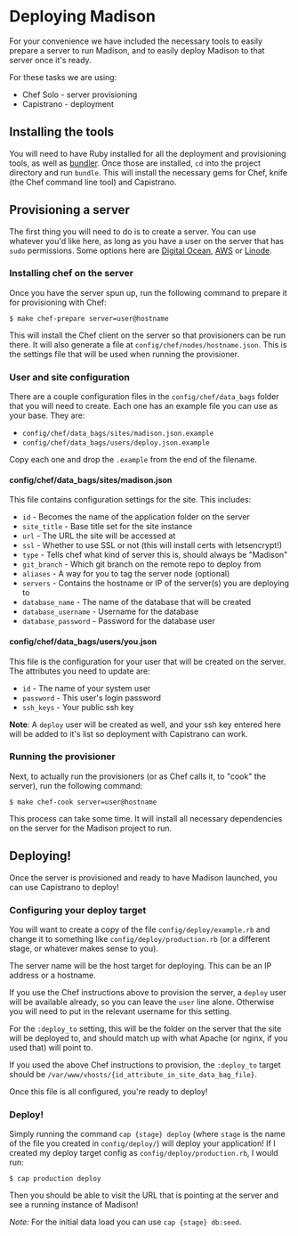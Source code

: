 # Deploying Madison

For your convenience we have included the necessary tools to easily prepare a
server to run Madison, and to easily deploy Madison to that server once it's
ready.

For these tasks we are using:

* Chef Solo - server provisioning
* Capistrano - deployment

## Installing the tools

You will need to have Ruby installed for all the deployment and provisioning
tools, as well as [bundler](http://bundler.io/). Once those are installed, `cd`
into the project directory and run `bundle`. This will install the necessary
gems for Chef, knife (the Chef command line tool) and Capistrano.

## Provisioning a server

The first thing you will need to do is to create a server. You can use whatever
you'd like here, as long as you have a user on the server that has `sudo`
permissions. Some options here are [Digital Ocean](https://digitalocean.com),
[AWS](https://aws.amazon.com) or [Linode](https://www.linode.com/).

### Installing chef on the server

Once you have the server spun up, run the following command to prepare it for
provisioning with Chef:

```
$ make chef-prepare server=user@hostname
```

This will install the Chef client on the server so that provisioners can be run
there. It will also generate a file at `config/chef/nodes/hostname.json`. This
is the settings file that will be used when running the provisioner.

### User and site configuration

There are a couple configuration files in the `config/chef/data_bags` folder
that you will need to create. Each one has an example file you can use as your
base. They are:

* `config/chef/data_bags/sites/madison.json.example`
* `config/chef/data_bags/users/deploy.json.example`

Copy each one and drop the `.example` from the end of the filename.

#### config/chef/data_bags/sites/madison.json

This file contains configuration settings for the site. This includes:

* `id` - Becomes the name of the application folder on the server
* `site_title` - Base title set for the site instance
* `url` - The URL the site will be accessed at
* `ssl` - Whether to use SSL or not (this will install certs with letsencrypt!)
* `type` - Tells chef what kind of server this is, should always be "Madison"
* `git_branch` - Which git branch on the remote repo to deploy from
* `aliases` - A way for you to tag the server node (optional)
* `servers` - Contains the hostname or IP of the server(s) you are deploying to
* `database_name` - The name of the database that will be created
* `database_username` - Username for the database
* `database_password` - Password for the database user

#### config/chef/data_bags/users/you.json

This file is the configuration for your user that will be created on the server.
The attributes you need to update are:

* `id` - The name of your system user
* `password` - This user's login password
* `ssh_keys` - Your public ssh key

**Note**: A `deploy` user will be created as well, and your ssh key entered here
will be added to it's list so deployment with Capistrano can work.

### Running the provisioner

Next, to actually run the provisioners (or as Chef calls it, to "cook" the
server), run the following command:

```
$ make chef-cook server=user@hostname
```

This process can take some time. It will install all necessary dependencies on
the server for the Madison project to run.

## Deploying!

Once the server is provisioned and ready to have Madison launched, you can use
Capistrano to deploy!

### Configuring your deploy target

You will want to create a copy of the file `config/deploy/example.rb` and change
it to something like `config/deploy/production.rb` (or a different stage, or
whatever makes sense to you).

The server name will be the host target for deploying. This can be an IP address
or a hostname.

If you use the Chef instructions above to provision the server, a `deploy` user
will be available already, so you can leave the `user` line alone. Otherwise you
will need to put in the relevant username for this setting.

For the `:deploy_to` setting, this will be the folder on the server that the
site will be deployed to, and should match up with what Apache (or nginx, if you
used that) will point to.

If you used the above Chef instructions to provision, the `:deploy_to` target
should be `/var/www/vhosts/{id_attribute_in_site_data_bag_file}`.

Once this file is all configured, you're ready to deploy!

### Deploy!

Simply running the command `cap {stage} deploy` (where `stage` is the name of the
file you created in `config/deploy/`) will deploy your application! If I created
my deploy target config as `config/deploy/production.rb`, I would run:

```
$ cap production deploy
```

Then you should be able to visit the URL that is pointing at the server and see
a running instance of Madison!

*Note:* For the initial data load you can use `cap {stage} db:seed`.
